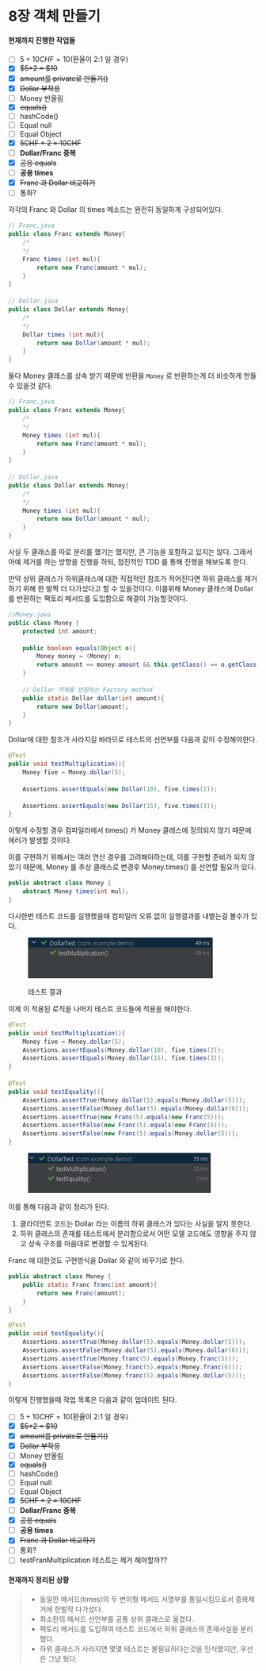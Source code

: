 # 8장 객체 만들기

#### 현재까지 진행한 작업들

* [ ] $5 + 10CHF = 10$(환율이 2:1  일 경우)
* [x] ~~$5\*2 = $10~~
* [x] ~~amount를 private로 만들기()~~
* [x] ~~Dollar 부작용~~
* [ ] Money 반올림
* [x] ~~equals()~~
* [ ] hashCode()
* [ ] Equal null
* [ ] Equal Object&#x20;
* [x] ~~5CHF \* 2 = 10CHF~~
* [ ] **Dollar/Franc 중복**
* [x] ~~공용 equals~~
* [ ] **공용 times**
* [x] ~~Franc 과 Dollar 비교하기~~
* [ ] 통화?

각각의 Franc 와 Dollar 의 times 메소드는 완전히 동일하게 구성되어있다.

```java
// Franc.java
public class Franc extends Money{
    /*
    */
    Franc times (int mul){
        return new Franc(amount * mul);
    }
}

// Dollar.java
public class Dollar extends Money{
    /*
    */
    Dollar times (int mul){
        return new Dollar(amount * mul);
    }
}
```

둘다 Money 클래스를 상속 받기 때문에 반환을 `Money` 로 반환하는게 더 비슷하게 만들수 있을것 같다.

```java
// Franc.java
public class Franc extends Money{
    /*
    */
    Money times (int mul){
        return new Franc(amount * mul);
    }
}

// Dollar.java
public class Dollar extends Money{
    /*
    */
    Money times (int mul){
        return new Dollar(amount * mul);
    }
}
```

사실 두 클래스를 따로 분리를 했기는 했지만, 큰 기능을 포함하고 있지는 않다. 그래서 아예 제거를 하는 방향을 진행을 하되, 점진적인 TDD 를 통해 진행을 해보도록 한다.

만약 상위 클래스가 하위클래스에 대한 직접적인 참조가 적어진다면 하위 클래스를 제거하기 위해 한 발짝 더 다가섰다고 할 수 있을것이다. 이를위해 Money 클래스에 Dollar 를 반환하는 팩토리 메서드를 도입함으로 해결이 가능할것이다.

```java
//Money.java
public class Money {
    protected int amount;

    public boolean equals(Object o){
        Money money = (Money) o;
        return amount == money.amount && this.getClass() == o.getClass();
    }
    
    // Dollar 객체를 반환하는 Factory method
    public static Dollar dollar(int amount){
        return new Dollar(amount);
    }
}
```

Dollar에 대한 참조가 사라지길 바라므로 테스트의 선언부를 다음과 같이 수정해야한다.

```java
@Test
public void testMultiplication(){
    Money five = Money.dollar(5);

    Assertions.assertEquals(new Dollar(10), five.times(2));

    Assertions.assertEquals(new Dollar(15), five.times(3));
}
```

이렇게 수정할 경우 컴파일러에서 times() 가 Money 클래스에 정의되지 않기 때문에 에러가 발생할 것이다.

이를 구현하기 위해서는 여러 연산 경우를 고려해야하는데, 이를 구현할 준비가 되지 않았기 때문에, Money 를 추상 클래스로 변경후 Money.times() 를 선언할 필요가 있다.&#x20;

```java
public abstract class Money {
    abstract Money times(int mul);
}
```

다시한번 테스트 코드를 실행했을때 컴파일러 오류 없이 실행결과를 내뱉는걸 볼수가 있다.&#x20;

<div align="left">

<figure><img src="../../../.gitbook/assets/image (1) (1) (1) (1) (1) (1) (1) (1) (1).png" alt=""><figcaption><p>테스트 결과</p></figcaption></figure>

</div>

이제 이 적용된 로직을 나머지 테스트 코드들에 적용을 해야한다.

```java
@Test
public void testMultiplication(){
    Money five = Money.dollar(5);
    Assertions.assertEquals(Money.dollar(10), five.times(2));
    Assertions.assertEquals(Money.dollar(15), five.times(3));
}

@Test
public void testEquality(){
    Assertions.assertTrue(Money.dollar(5).equals(Money.dollar(5)));
    Assertions.assertFalse(Money.dollar(5).equals(Money.dollar(6)));
    Assertions.assertTrue(new Franc(5).equals(new Franc(5)));
    Assertions.assertFalse(new Franc(5).equals(new Franc(6)));
    Assertions.assertFalse(new Franc(5).equals(Money.dollar(5)));
}
```

<div align="left">

<figure><img src="../../../.gitbook/assets/image (1) (1) (1) (1) (1) (1) (1) (1) (1) (1).png" alt=""><figcaption></figcaption></figure>

</div>

이를 통해 다음과 같이 정리가 된다.&#x20;

1. 클라이언트 코드는 Dollar 라는 이름의 하위 클래스가 있다는 사실을 알지 못한다.&#x20;
2. 하위 클래스의 존재를 테스트에서 분리함으로서 어떤 모델 코드에도 영향을 주지 않고 상속 구조를 마음대로 변경할 수 있게된다.

Franc 에 대한것도 구현방식을 Dollar 와 같이 바꾸기로 한다.

```java
public abstract class Money {
    public static Franc franc(int amount){
        return new Franc(amount);
    }
}
```

```java
@Test
public void testEquality(){
    Assertions.assertTrue(Money.dollar(5).equals(Money.dollar(5)));
    Assertions.assertFalse(Money.dollar(5).equals(Money.dollar(6)));
    Assertions.assertTrue(Money.franc(5).equals(Money.franc(5)));
    Assertions.assertFalse(Money.franc(5).equals(Money.franc(6)));
    Assertions.assertFalse(Money.franc(5).equals(Money.dollar(5)));
}
```

이렇게 진행했을때 작업 목록은 다음과 같이 업데이트 된다.

* [ ] $5 + 10CHF = 10$(환율이 2:1  일 경우)
* [x] ~~$5\*2 = $10~~
* [x] ~~amount를 private로 만들기()~~
* [x] ~~Dollar 부작용~~
* [ ] Money 반올림
* [x] ~~equals()~~
* [ ] hashCode()
* [ ] Equal null
* [ ] Equal Object&#x20;
* [x] ~~5CHF \* 2 = 10CHF~~
* [ ] **Dollar/Franc 중복**
* [x] ~~공용 equals~~
* [ ] **공용 times**
* [x] ~~Franc 과 Dollar 비교하기~~
* [ ] 통화?
* [ ] testFranMultiplication 테스트는 제거 해야할까??

#### 현재까지 정리된 상황

> * 동일한 메서드(times)의 두 변이형 메서드 서명부를 통일시킴으로서 중복제거에 한발작 다가섰다.
> * 최소한의 메서드 선언부를 공통 상위 클래스로 옮겼다.&#x20;
> * 팩토리 메서드를 도입하여 테스트 코드에서 하위 클래스의 존재사실을 분리했다.&#x20;
> * 하위 클래스가 사라지면 몇몇 테스트는 불필요하다는것을 인식했지만, 우선은 그냥 뒀다.


